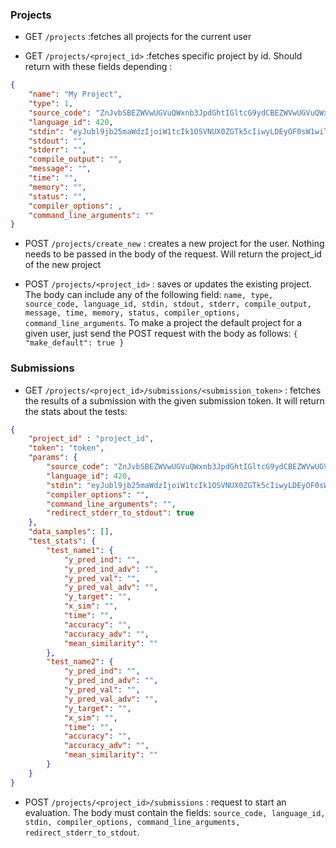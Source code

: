 ### Projects
- GET `/projects`
:fetches all projects for the current user

- GET `/projects/<project_id>`
:fetches specific project by id. Should return with these fields depending :
```JSON
{
    "name": "My Project",
    "type": 1,
    "source_code": "ZnJvbSBEZWVwUGVuQWxnb3JpdGhtIGltcG9ydCBEZWVwUGVuQWxnb3JpdGht\nCmZyb20gY2xldmVyaGFucy50b3JjaC5hdHRhY2tzLmZhc3RfZ3JhZGllbnRf\nbWV0aG9kIGltcG9ydCBmYXN0X2dyYWRpZW50X21ldGhvZAppbXBvcnQgbnVt\ncHkgYXMgbnAKZnJvbSB0b3JjaCBpbXBvcnQgVGVuc29yCgpjbGFzcyBTb2x1\ndGlvbihEZWVwUGVuQWxnb3JpdGhtKToKICAgIGRlZiBydW5fYWxnb3JpdGht\nKHNlbGYsIG5ldCwgZGF0YSkgLT4gVGVuc29yOgogICAgICAgIGVwcyA9IDAu\nMQogICAgICAgIHhfZmdtID0gZmFzdF9ncmFkaWVudF9tZXRob2QobmV0LCBk\nYXRhLCBlcHMsIG5wLmluZikKICAgICAgICByZXR1cm4geF9mZ20K\n",
    "language_id": 420,
    "stdin": "eyJubl9jb25maWdzIjoiW1tcIk1OSVNUX0ZGTk5cIiwyLDEyOF0sW1wiTU5J\nU1RfRkZOTlwiLDMsMjU2XSxbXCJNTklTVF9GRk5OXCIsNCw1MTJdLFtcIk1O\nSVNUX0ZGTk5cIiw1LDEwMjRdXSIsImRhdGFfY29uZmlncyI6IlwiMTAwXCIi\nfQ==\n",
    "stdout": "",
    "stderr": "",
    "compile_output": "",
    "message": "",
    "time": "",
    "memory": "",
    "status": "",
    "compiler_options": ,
    "command_line_arguments": ""
}
```

- POST `/projects/create_new`
: creates a new project for the user. Nothing needs to be passed in the body of the request. Will return the project_id of the new project

- POST `/projects/<project_id>`
: saves or updates the existing project. The body can include any of the following field: `name, type, source_code, language_id, stdin, stdout, stderr, compile_output, message, time, memory, status, compiler_options, command_line_arguments`. To make a project the default project for a given user, just send the POST request with the body as follows: `{ "make_default": true }`

### Submissions
- GET `/projects/<project_id>/submissions/<submission_token>`
: fetches the results of a submission with the given submission token. It will return the stats about the tests:
```JSON
{
    "project_id" : "project_id",
    "token": "token",
    "params": {
        "source_code": "ZnJvbSBEZWVwUGVuQWxnb3JpdGhtIGltcG9ydCBEZWVwUGVuQWxnb3JpdGht\nCmZyb20gY2xldmVyaGFucy50b3JjaC5hdHRhY2tzLmZhc3RfZ3JhZGllbnRf\nbWV0aG9kIGltcG9ydCBmYXN0X2dyYWRpZW50X21ldGhvZAppbXBvcnQgbnVt\ncHkgYXMgbnAKZnJvbSB0b3JjaCBpbXBvcnQgVGVuc29yCgpjbGFzcyBTb2x1\ndGlvbihEZWVwUGVuQWxnb3JpdGhtKToKICAgIGRlZiBydW5fYWxnb3JpdGht\nKHNlbGYsIG5ldCwgZGF0YSkgLT4gVGVuc29yOgogICAgICAgIGVwcyA9IDAu\nMQogICAgICAgIHhfZmdtID0gZmFzdF9ncmFkaWVudF9tZXRob2QobmV0LCBk\nYXRhLCBlcHMsIG5wLmluZikKICAgICAgICByZXR1cm4geF9mZ20K\n",
        "language_id": 420,
        "stdin": "eyJubl9jb25maWdzIjoiW1tcIk1OSVNUX0ZGTk5cIiwyLDEyOF0sW1wiTU5J\nU1RfRkZOTlwiLDMsMjU2XSxbXCJNTklTVF9GRk5OXCIsNCw1MTJdLFtcIk1O\nSVNUX0ZGTk5cIiw1LDEwMjRdXSIsImRhdGFfY29uZmlncyI6IlwiMTAwXCIi\nfQ==\n",
        "compiler_options": "",
        "command_line_arguments": "",
        "redirect_stderr_to_stdout": true
    },
    "data_samples": [],
    "test_stats": {
        "test_name1": {
            "y_pred_ind": "",
            "y_pred_ind_adv": "",
            "y_pred_val": "",
            "y_pred_val_adv": "",
            "y_target": "",
            "x_sim": "",
            "time": "",
            "accuracy": "",
            "accuracy_adv": "",
            "mean_similarity": ""
        },
        "test_name2": {
            "y_pred_ind": "",
            "y_pred_ind_adv": "",
            "y_pred_val": "",
            "y_pred_val_adv": "",
            "y_target": "",
            "x_sim": "",
            "time": "",
            "accuracy": "",
            "accuracy_adv": "",
            "mean_similarity": ""
        }
    }
}
```


- POST `/projects/<project_id>/submissions`
: request to start an evaluation. The body must contain the fields: `source_code, language_id, stdin, compiler_options, command_line_arguments, redirect_stderr_to_stdout`.


